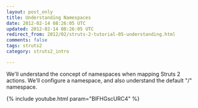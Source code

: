 ```yaml
---           
layout: post_only
title: Understanding Namespaces
date: 2012-02-14 08:26:05 UTC
updated: 2012-02-14 08:26:05 UTC
redirect_from: 2012/02/struts-2-tutorial-05-understanding.html
comments: false
tags: struts2
category: struts2_intro

---
```


We'll understand the concept of namespaces when mapping Struts 2 actions. We'll configure a namespace, and also understand the default "/" namespace.

{% include youtube.html param="BlFHGscURC4" %}